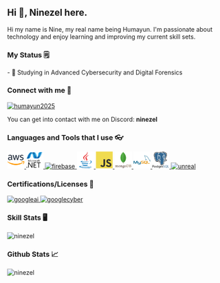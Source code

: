 <h2 align="left">Hi 👋, Ninezel here.</h2>
<p align="left">Hi my name is Nine, my real name being Humayun. I'm passionate about technology and enjoy learning and improving my current skill sets.</p>

<h3 align="left">My Status 🗒️</h3>
- 🔭 Studying in Advanced Cybersecurity and Digital Forensics

<h3 align="left">Connect with me 🔗</h3>
<p align="left">
<a href="https://twitter.com/humayun2025" target="blank"><img align="center" src="https://raw.githubusercontent.com/rahuldkjain/github-profile-readme-generator/master/src/images/icons/Social/twitter.svg" alt="humayun2025" height="30" width="40" /></a>
</p><p>You can get into contact with me on Discord: <b>ninezel</b></p>

<h3 align="left">Languages and Tools that I use 👓</h3>
<p align="left"> <a href="https://aws.amazon.com" target="_blank" rel="noreferrer"> <img src="https://raw.githubusercontent.com/devicons/devicon/master/icons/amazonwebservices/amazonwebservices-original-wordmark.svg" alt="aws" width="40" height="40"/> </a> <a href="https://dotnet.microsoft.com/" target="_blank" rel="noreferrer"> <img src="https://raw.githubusercontent.com/devicons/devicon/master/icons/dot-net/dot-net-original-wordmark.svg" alt="dotnet" width="40" height="40"/> </a> <a href="https://firebase.google.com/" target="_blank" rel="noreferrer"> <img src="https://www.vectorlogo.zone/logos/firebase/firebase-icon.svg" alt="firebase" width="40" height="40"/> </a> <a href="https://www.java.com" target="_blank" rel="noreferrer"> <img src="https://raw.githubusercontent.com/devicons/devicon/master/icons/java/java-original.svg" alt="java" width="40" height="40"/> </a> <a href="https://developer.mozilla.org/en-US/docs/Web/JavaScript" target="_blank" rel="noreferrer"> <img src="https://raw.githubusercontent.com/devicons/devicon/master/icons/javascript/javascript-original.svg" alt="javascript" width="40" height="40"/> </a> <a href="https://www.mongodb.com/" target="_blank" rel="noreferrer"> <img src="https://raw.githubusercontent.com/devicons/devicon/master/icons/mongodb/mongodb-original-wordmark.svg" alt="mongodb" width="40" height="40"/> </a> <a href="https://www.mysql.com/" target="_blank" rel="noreferrer"> <img src="https://raw.githubusercontent.com/devicons/devicon/master/icons/mysql/mysql-original-wordmark.svg" alt="mysql" width="40" height="40"/> </a> <a href="https://www.postgresql.org" target="_blank" rel="noreferrer"> <img src="https://raw.githubusercontent.com/devicons/devicon/master/icons/postgresql/postgresql-original-wordmark.svg" alt="postgresql" width="40" height="40"/> </a> <a href="https://unrealengine.com/" target="_blank" rel="noreferrer"> <img src="https://raw.githubusercontent.com/kenangundogan/fontisto/036b7eca71aab1bef8e6a0518f7329f13ed62f6b/icons/svg/brand/unreal-engine.svg" alt="unreal" width="40" height="40"/> </a> </p>

<h3 align="left">Certifications/Licenses 📜</h3>
<p align="left"> <a href="https://www.coursera.org/account/accomplishments/verify/KRPS78WACCFN" target="_blank" rel="noreferrer"> <img src="https://images.credly.com/images/ea3eec65-ddad-4242-9c59-1defac0fa2d9/image.png" alt="googleai" width="128" height="128"/> </a> <a href="https://www.coursera.org/account/accomplishments/professional-cert/9US43SD7QSKP" target="_blank" rel="noreferrer"> <img src="https://images.credly.com/images/0bf0f2da-a699-4c82-82e2-56dcf1f2e1c7/image.png" alt="googlecyber" width="128" height="128"/> </a> </p>

<h3 align="left">Skill Stats 🖥️</h3>
<p><img align="center" src="https://github-readme-stats.vercel.app/api/top-langs?username=ninezel&show_icons=true&theme=dark&locale=en&layout=compact" alt="ninezel" /></p>
<h3 align="left">Github Stats 📈</h3>
<p><img align="center" src="https://github-readme-streak-stats.herokuapp.com/?user=ninezel&theme=dark" alt="ninezel" /></p>
